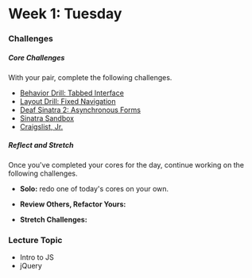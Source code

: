 # Week 1: Tuesday

### Challenges

##### Core Challenges
With your pair, complete the following challenges.

- [Behavior Drill: Tabbed Interface](https://github.com/otters-2014/behavior-drill-tabbed-interface-challenge)
- [Layout Drill: Fixed Navigation](https://github.com/otters-2014/layout-drill-fixed-navigation-challenge)
- [Deaf Sinatra 2: Asynchronous Forms](https://github.com/otters-2014/deaf-sinatra-2-asynchronous-forms-challenge)
- [Sinatra Sandbox](https://github.com/otters-2014/sinatra-sandbox-challenge)
- [Craigslist, Jr.](https://github.com/otters-2014/craigslist-jr-challenge)

##### Reflect and Stretch
Once you've completed your cores for the day, continue working on the following challenges.

- **Solo:** redo one of today's cores on your own.

- **Review Others, Refactor Yours:**

- **Stretch Challenges:**

### Lecture Topic
* Intro to JS
* jQuery
